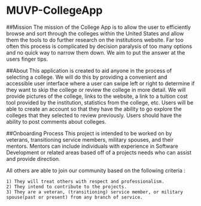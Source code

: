 # MUVP-CollegeApp

##Mission
The mission of the College App is to allow the user to efficiently browse and sort through the colleges within the United States and allow them the tools to do further research on the institutions website. Far too often this process is complicated by decision paralysis of too many options and no quick way to narrow them down. We aim to put the answer at the users finger tips.


##About
This application is created to aid anyone in the process of selecting a college. We will do this by providing a convenient and accessible user interface where a user can swipe     left or right to determine if they want to skip the college or review the college in more detail. We will provide pictures of the college, links to the website, a link to a       tuition cost tool provided by the institution, statistics from the college, etc. Users will be able to create an account so that they have the ability to go explore the colleges   that they selected to review previously. Users should have the ability to post comments about colleges.

  

##Onboarding Process
This project is intended to be worked on by veterans, transitioning service members, military spouses, and their mentors. Mentors can include individuals with experience in       Software Development or related areas based off of a projects needs who can assist and provide direction. 

  All others are able to join our community based on the following criteria : 
  
    1) They will treat others with respect and professionalism.
    2) They intend to contribute to the projects.
    3) They are a veteran, (transitioning) service member, or military spouse(past or present) from any branch of service.

